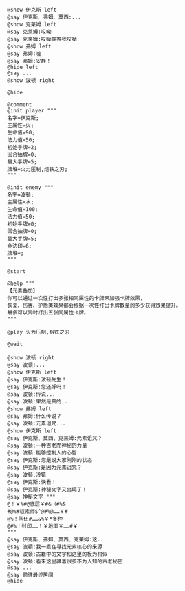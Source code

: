 ﻿```text
@show 伊克斯 left
@say 伊克斯、弗姆、莫西:...
@show 克莱姆 left
@say 克莱姆:哎呦
@say 克莱姆:哎呦等等我哎呦
@show 弗姆 left
@say 弗姆:嘘
@say 弗姆:安静！
@hide left
@say ...
@show 波顿 right

@hide

@comment
@init player """
名字=伊克斯;
主属性=火;
生命值=90;
法力值=50;
初始手牌=2;
回合抽牌=0;
最大手牌=5;
牌堆=火力压制,熔铁之刃;
"""

@init enemy """
名字=波顿;
主属性=水;
生命值=100;
法力值=50;
初始手牌=0;
回合抽牌=0;
最大手牌=5;
金法印=6;
牌堆=;
"""

@start

@help """
【元素叠加】
你可以通过一次性打出多张相同属性的卡牌来加强卡牌效果，
恢复、伤害、护盾类效果都会根据一次性打出卡牌数量的多少获得效果提升。
最多可以同时打出五张同属性卡牌。
"""

@play 火力压制,熔铁之刃

@wait

@show 波顿 right
@say 波顿:...
@show 伊克斯 left
@say 伊克斯:波顿先生！
@say 伊克斯:您还好吗！
@say 波顿:传说...
@say 波顿:果然是真的...
@show 弗姆 left
@say 弗姆:什么传说？
@say 波顿:元素诅咒...
@show 伊克斯 left
@say 伊克斯、莫西、克莱姆:元素诅咒？
@say 波顿:一种古老而神秘的力量
@say 波顿:能够控制人的心智
@say 伊克斯:您是说大家刚刚的状态
@say 伊克斯:是因为元素诅咒？
@say 波顿:没错
@say 伊克斯:快看！
@say 伊克斯:神秘文字又出现了！
@say 神秘文字 """
@！￥%#@底层￥#&（#%&
#@%#驭素师$^@#%@……￥#
@%！队伍#……&%￥*多种
@#%！封印……！￥地面￥……#￥
"""
@say 伊克斯、弗姆、莫西、克莱姆:这...
@say 波顿:我一直在寻找元素核心的来源
@say 波顿:古籍中的文字和这里的极为相似
@say 波顿:看来这里藏着很多不为人知的古老秘密
@say ...
@say 前往最终房间
@hide
```